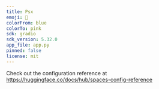 ```yaml
---
title: Psx
emoji: 👀
colorFrom: blue
colorTo: pink
sdk: gradio
sdk_version: 5.32.0
app_file: app.py
pinned: false
license: mit
---
```


Check out the configuration reference at https://huggingface.co/docs/hub/spaces-config-reference